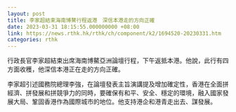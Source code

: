 ```yaml
---
layout: post
title: 李家超結束海南博鰲行程返港　深信本港走的方向正確
date: 2023-03-31 18:15:55.000000000 +08:00
link: https://news.rthk.hk/rthk/ch/component/k2/1694520-20230331.htm
categories: rthk
---
```


行政長官李家超結束出席海南博鰲亞洲論壇行程，下午返抵本港。他說，此行有四方面收穫，他深信本港正在走的方向正確。

李家超引述國務院總理李強，在論壇發表主旨演講提及增加確定性，香港在全面拼經濟、拼發展和拼競爭力的同時，要確保有和平、安全、穩定的環境，融入國家發展大局、鞏固香港作為國際城市的地位。他支持港企和港青走出去、謀發展。
